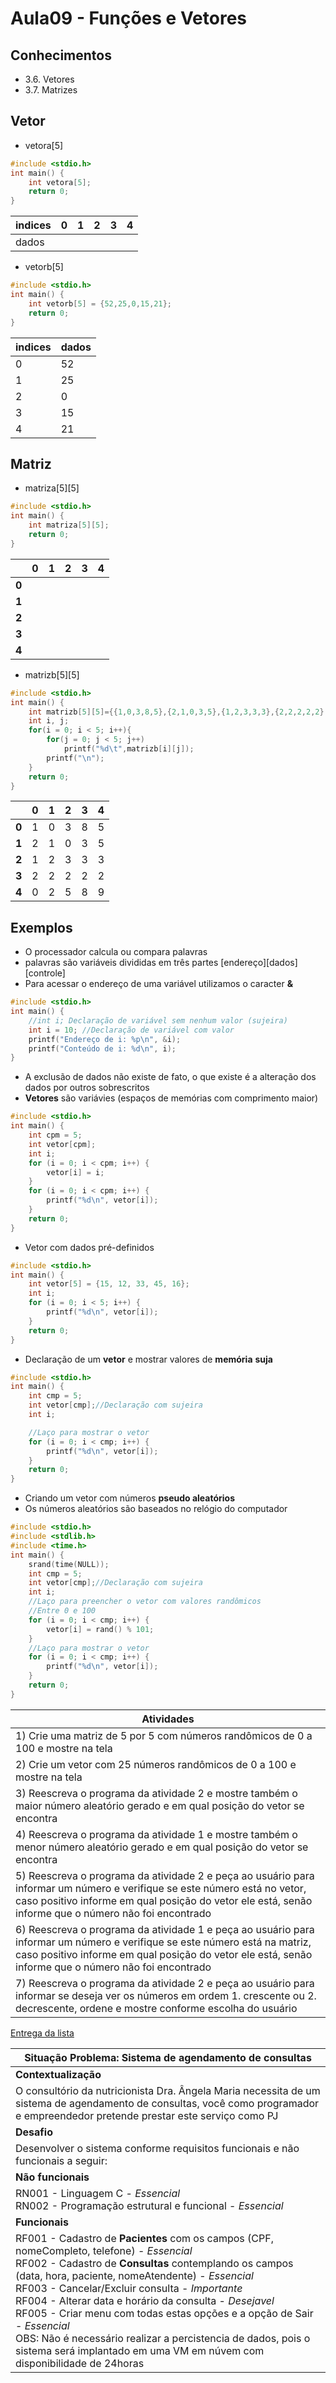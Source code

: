 # Aula09 - Funções e Vetores

## Conhecimentos
- 3.6. Vetores
- 3.7. Matrizes

## Vetor
- vetora[5]
```c
#include <stdio.h>
int main() {
    int vetora[5];
    return 0;
}
```
|indices|0|1|2|3|4|
|-|-|-|-|-|-|
|dados|||||

- vetorb[5]
```c
#include <stdio.h>
int main() {
    int vetorb[5] = {52,25,0,15,21};
    return 0;
}
```
|indices|dados|
|-|-|
|0|52|
|1|25|
|2|0|
|3|15|
|4|21|

## Matriz
- matriza[5][5]
```c
#include <stdio.h>
int main() {
    int matriza[5][5];
    return 0;
}
```
||0|1|2|3|4|
|-|-|-|-|-|-|
|**0**||||||
|**1**||||||
|**2**||||||
|**3**||||||
|**4**||||||

- matrizb[5][5]
```c
#include <stdio.h>
int main() {
    int matrizb[5][5]={{1,0,3,8,5},{2,1,0,3,5},{1,2,3,3,3},{2,2,2,2,2},{0,2,5,8,9}};
    int i, j;
    for(i = 0; i < 5; i++){
        for(j = 0; j < 5; j++)
            printf("%d\t",matrizb[i][j]);
        printf("\n");
    }
    return 0;
}
```
||0|1|2|3|4|
|-|-|-|-|-|-|
|**0**|1|0|3|8|5|
|**1**|2|1|0|3|5|
|**2**|1|2|3|3|3|
|**3**|2|2|2|2|2|
|**4**|0|2|5|8|9|


## Exemplos
- O processador calcula ou compara palavras
- palavras são variáveis divididas em três partes [endereço][dados][controle]
- Para acessar o endereço de uma variável utilizamos o caracter **&**
```c
#include <stdio.h>
int main() {
    //int i; Declaração de variável sem nenhum valor (sujeira)
    int i = 10; //Declaração de variável com valor
    printf("Endereço de i: %p\n", &i);
    printf("Conteúdo de i: %d\n", i);
}
```
- A exclusão de dados não existe de fato, o que existe é a alteração dos dados por outros sobrescritos
- **Vetores** são variávies (espaços de memórias com comprimento maior)
```c
#include <stdio.h>
int main() {
    int cpm = 5;
    int vetor[cpm];
    int i;
    for (i = 0; i < cpm; i++) {
        vetor[i] = i;
    }
    for (i = 0; i < cpm; i++) {
        printf("%d\n", vetor[i]);
    }
    return 0;
}
```
- Vetor com dados pré-definidos
```c
#include <stdio.h>
int main() {
    int vetor[5] = {15, 12, 33, 45, 16};
    int i;
    for (i = 0; i < 5; i++) {
        printf("%d\n", vetor[i]);
    }
    return 0;
}
```
- Declaração de um **vetor** e mostrar valores de **memória** **suja**
```c
#include <stdio.h>
int main() {
    int cmp = 5;
    int vetor[cmp];//Declaração com sujeira
    int i;

    //Laço para mostrar o vetor
    for (i = 0; i < cmp; i++) {
        printf("%d\n", vetor[i]);
    }
    return 0;
}
```
- Criando um vetor com números **pseudo aleatórios**
- Os números aleatórios são baseados no relógio do computador
```c
#include <stdio.h>
#include <stdlib.h>
#include <time.h>
int main() {
    srand(time(NULL));
    int cmp = 5;
    int vetor[cmp];//Declaração com sujeira
    int i;
    //Laço para preencher o vetor com valores randômicos
    //Entre 0 e 100
    for (i = 0; i < cmp; i++) {
        vetor[i] = rand() % 101;
    }
    //Laço para mostrar o vetor
    for (i = 0; i < cmp; i++) {
        printf("%d\n", vetor[i]);
    }
    return 0;
}
```
|Atividades|
|-|
|1) Crie uma matriz de 5 por 5 com números randômicos de 0 a 100 e mostre na tela|
|2) Crie um vetor com 25 números randômicos de 0 a 100 e mostre na tela|
|3) Reescreva o programa da atividade 2 e mostre também o maior número aleatório gerado e em qual posição do vetor se encontra|
|4) Reescreva o programa da atividade 1 e mostre também o menor número aleatório gerado e em qual posição do vetor se encontra|
|5) Reescreva o programa da atividade 2 e peça ao usuário para informar um número e verifique se este número está no vetor, caso positivo informe em qual posição do vetor ele está, senão informe que o número não foi encontrado|
|6) Reescreva o programa da atividade 1 e peça ao usuário para informar um número e verifique se este número está na matriz, caso positivo informe em qual posição do vetor ele está, senão informe que o número não foi encontrado|
|7) Reescreva o programa da atividade 2 e peça ao usuário para informar se deseja ver os números em ordem 1. crescente ou 2. decrescente, ordene e mostre conforme escolha do usuário|
[Entrega da lista](https://docs.google.com/forms/d/e/1FAIpQLSf4bDZgKjgHqBaAjyYos6w601bhSi8pHig-zHGfC8StZ70XMA/viewform?usp=sf_link)

|Situação Problema: Sistema de agendamento de consultas|
|-|
|**Contextualização**|
|O consultório da nutricionista Dra. Ângela Maria necessita de um sistema de agendamento de consultas, você como programador e empreendedor pretende prestar este serviço como PJ|
|**Desafio**|
|Desenvolver o sistema conforme requisitos funcionais e não funcionais a seguir:|
|**Não funcionais**|
|RN001 - Linguagem C - _Essencial_<br>RN002 - Programação estrutural e funcional - _Essencial_|
|**Funcionais**|
|RF001 - Cadastro de **Pacientes** com os campos (CPF, nomeCompleto, telefone) - _Essencial_<br>RF002 - Cadastro de **Consultas** contemplando os campos (data, hora, paciente, nomeAtendente) - _Essencial_<br> RF003 - Cancelar/Excluir consulta - _Importante_ <br> RF004 - Alterar data e horário da consulta - _Desejavel_ <br> RF005 - Criar menu com todas estas opções e a opção de Sair - _Essencial_ <br>OBS: Não é necessário realizar a percistencia de dados, pois o sistema será implantado em uma VM em núvem com disponibilidade de 24horas|